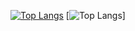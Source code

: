 [![Top Langs](https://github-readme-stats.vercel.app/api/top-langs/?username=Duppps&theme=dracula)](https://github.com/Duppps)
[![Top Langs](https://github-readme-stats.vercel.app/api/top-langs/?username=Duppps&theme=dracula)]

